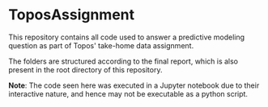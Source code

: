 # ToposAssignment

This repository contains all code used to answer a predictive modeling question as part of Topos' take-home data assignment.

The folders are structured according to the final report, which is also present in the root directory of this repository.

**Note**: The code seen here was executed in a Jupyter notebook due to their interactive nature, and hence may not be executable as a python script.
